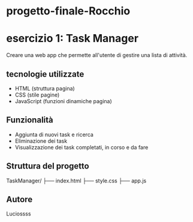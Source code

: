 # progetto-finale-Rocchio

# esercizio 1: Task Manager

Creare una web app che permette all'utente di gestire una lista di attività.

## tecnologie utilizzate

- HTML (struttura pagina)
- CSS (stile pagine)
- JavaScript (funzioni dinamiche pagina)

## Funzionalità

- Aggiunta di nuovi task e ricerca
- Eliminazione dei task
- Visualizzazione dei task completati, in corso e da fare


## Struttura del progetto

TaskManager/
├── index.html
├── style.css 
├── app.js

## Autore
Luciossss
